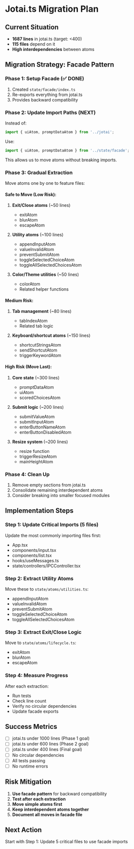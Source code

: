# Jotai.ts Migration Plan

## Current Situation
- **1687 lines** in jotai.ts (target: <400)
- **115 files** depend on it
- **High interdependencies** between atoms

## Migration Strategy: Facade Pattern

### Phase 1: Setup Facade (✅ DONE)
1. Created `state/facade/index.ts`
2. Re-exports everything from jotai.ts
3. Provides backward compatibility

### Phase 2: Update Import Paths (NEXT)
Instead of:
```typescript
import { uiAtom, promptDataAtom } from '../jotai';
```

Use:
```typescript
import { uiAtom, promptDataAtom } from '../state/facade';
```

This allows us to move atoms without breaking imports.

### Phase 3: Gradual Extraction
Move atoms one by one to feature files:

#### Safe to Move (Low Risk):
1. **Exit/Close atoms** (~50 lines)
   - exitAtom
   - blurAtom
   - escapeAtom

2. **Utility atoms** (~100 lines)
   - appendInputAtom
   - valueInvalidAtom
   - preventSubmitAtom
   - toggleSelectedChoiceAtom
   - toggleAllSelectedChoicesAtom

3. **Color/Theme utilities** (~50 lines)
   - colorAtom
   - Related helper functions

#### Medium Risk:
1. **Tab management** (~80 lines)
   - tabIndexAtom
   - Related tab logic

2. **Keyboard/shortcut atoms** (~150 lines)
   - shortcutStringsAtom
   - sendShortcutAtom
   - triggerKeywordAtom

#### High Risk (Move Last):
1. **Core state** (~300 lines)
   - promptDataAtom
   - uiAtom
   - scoredChoicesAtom

2. **Submit logic** (~200 lines)
   - submitValueAtom
   - submitInputAtom
   - enterButtonNameAtom
   - enterButtonDisabledAtom

3. **Resize system** (~200 lines)
   - resize function
   - triggerResizeAtom
   - mainHeightAtom

### Phase 4: Clean Up
1. Remove empty sections from jotai.ts
2. Consolidate remaining interdependent atoms
3. Consider breaking into smaller focused modules

## Implementation Steps

### Step 1: Update Critical Imports (5 files)
Update the most commonly importing files first:
- App.tsx
- components/input.tsx
- components/list.tsx
- hooks/useMessages.ts
- state/controllers/IPCController.tsx

### Step 2: Extract Utility Atoms
Move these to `state/atoms/utilities.ts`:
- appendInputAtom
- valueInvalidAtom
- preventSubmitAtom
- toggleSelectedChoiceAtom
- toggleAllSelectedChoicesAtom

### Step 3: Extract Exit/Close Logic
Move to `state/atoms/lifecycle.ts`:
- exitAtom
- blurAtom
- escapeAtom

### Step 4: Measure Progress
After each extraction:
- Run tests
- Check line count
- Verify no circular dependencies
- Update facade exports

## Success Metrics
- [ ] jotai.ts under 1000 lines (Phase 1 goal)
- [ ] jotai.ts under 600 lines (Phase 2 goal)
- [ ] jotai.ts under 400 lines (Final goal)
- [ ] No circular dependencies
- [ ] All tests passing
- [ ] No runtime errors

## Risk Mitigation
1. **Use facade pattern** for backward compatibility
2. **Test after each extraction**
3. **Move simple atoms first**
4. **Keep interdependent atoms together**
5. **Document all moves in facade file**

## Next Action
Start with Step 1: Update 5 critical files to use facade imports
